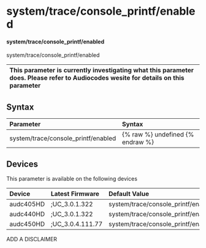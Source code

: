 ﻿---
description: system/trace/console_printf/enabled
search: false
---

# system/trace/console_printf/enabled

#### system/trace/console_printf/enabled

system/trace/console_printf/enabled


| This parameter is currently investigating what this parameter does. Please refer to Audiocodes wesite for details on this parameter | 
| :--- |

## Syntax
| Parameter | Syntax |
| :--- | :--- |
|system/trace/console_printf/enabled | {% raw %} undefined {% endraw %}|

## Devices
This parameter is available on the following devices

| Device | Latest Firmware | Default Value |
|:---|:---|:---|
| audc405HD | ;UC_3.0.1.322 | system/trace/console_printf/enabled=0 
| audc440HD | ;UC_3.0.1.322 | system/trace/console_printf/enabled=0 
| audc450HD | ;UC_3.0.4.111.77 | system/trace/console_printf/enabled=0 

ADD A DISCLAIMER
